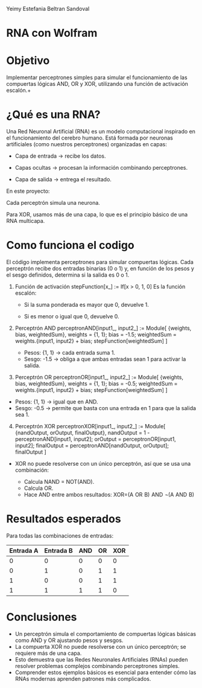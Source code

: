 Yeimy Estefania Beltran Sandoval
#                                                                   RNA con Wolfram

# Objetivo
Implementar perceptrones simples para simular el funcionamiento de las compuertas lógicas AND, OR y XOR, utilizando una función de activación escalón.+

# ¿Qué es una RNA?

Una Red Neuronal Artificial (RNA) es un modelo computacional inspirado en el funcionamiento del cerebro humano. Está formada por neuronas artificiales (como nuestros perceptrones) organizadas en capas:

- Capa de entrada → recibe los datos.

- Capas ocultas → procesan la información combinando perceptrones.

- Capa de salida → entrega el resultado.

En este proyecto:

Cada perceptrón simula una neurona.

Para XOR, usamos más de una capa, lo que es el principio básico de una RNA multicapa.

# Como funciona el codigo 
El código implementa perceptrones para simular compuertas lógicas. Cada perceptrón recibe dos entradas binarias (0 o 1) y, en función de los pesos y el sesgo definidos, determina si la salida es 0 o 1.

1. Función de activación
   stepFunction[x_] := If[x > 0, 1, 0]
   Es la función escalón:

    - Si la suma ponderada es mayor que 0, devuelve 1.

    - Si es menor o igual que 0, devuelve 0.
  
2. Perceptrón AND
   perceptronAND[input1_, input2_] := Module[
    {weights, bias, weightedSum},
    weights = {1, 1};
    bias = -1.5;
    weightedSum = weights.{input1, input2} + bias;
    stepFunction[weightedSum]
   ]

   - Pesos: {1, 1} → cada entrada suma 1.
   - Sesgo: -1.5 → obliga a que ambas entradas sean 1 para activar la salida.

3. Perceptrón OR
   perceptronOR[input1_, input2_] := Module[
    {weights, bias, weightedSum},
    weights = {1, 1};
    bias = -0.5;
    weightedSum = weights.{input1, input2} + bias;
    stepFunction[weightedSum]
   ]

  - Pesos: {1, 1} → igual que en AND.
  - Sesgo: -0.5 → permite que basta con una entrada en 1 para que la salida sea 1.
    
4. Perceptrón XOR
   perceptronXOR[input1_, input2_] := Module[
    {nandOutput, orOutput, finalOutput},
    nandOutput = 1 - perceptronAND[input1, input2];
    orOutput = perceptronOR[input1, input2];
    finalOutput = perceptronAND[nandOutput, orOutput];
    finalOutput
  ]    

 - XOR no puede resolverse con un único perceptrón, así que se usa una combinación:

    - Calcula NAND = NOT(AND).
    - Calcula OR.
    - Hace AND entre ambos resultados:
      XOR=(A  OR  B)  AND  ¬(A  AND  B)

# Resultados esperados 

Para todas las combinaciones de entradas:

| Entrada A | Entrada B | AND | OR | XOR |
| --------- | --------- | --- | -- | --- |
| 0         | 0         | 0   | 0  | 0   |
| 0         | 1         | 0   | 1  | 1   |
| 1         | 0         | 0   | 1  | 1   |
| 1         | 1         | 1   | 1  | 0   |

# Conclusiones

- Un perceptrón simula el comportamiento de compuertas lógicas básicas como AND y OR ajustando pesos y sesgos.
- La compuerta XOR no puede resolverse con un único perceptrón; se requiere más de una capa.
- Esto demuestra que las Redes Neuronales Artificiales (RNAs) pueden resolver problemas complejos combinando perceptrones simples.
- Comprender estos ejemplos básicos es esencial para entender cómo las RNAs modernas aprenden patrones más complicados.
